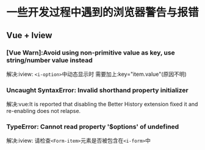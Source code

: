 # 一些开发过程中遇到的浏览器警告与报错

## Vue + Iview

### [Vue Warn]:Avoid using non-primitive value as key, use string/number value instead

解决:iview: `<i-option>`中动态显示时
需要加上:key="item.value"(原因不明)

### Uncaught SyntaxError: Invalid shorthand property initializer

解决:vue:It is reported that disabling the Better History extension fixed it and re-enabling does not relapse.

### TypeError: Cannot read property '$options' of undefined

解决:iview: 请检查`<Form-item>`元素是否被包含在`<i-form>`中